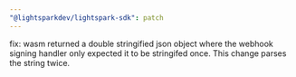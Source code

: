 ```yaml
---
"@lightsparkdev/lightspark-sdk": patch
---
```


fix: wasm returned a double stringified json object where the webhook signing handler only expected it to be stringifed once. This change parses the string twice.
